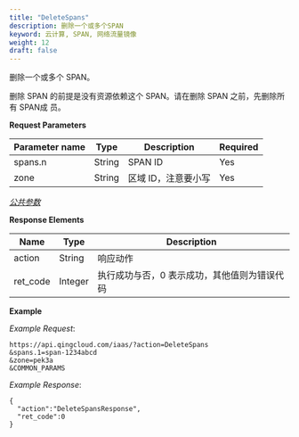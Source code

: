 ```yaml
---
title: "DeleteSpans"
description: 删除一个或多个SPAN
keyword: 云计算, SPAN, 网络流量镜像
weight: 12
draft: false
---
```


删除一个或多个 SPAN。

删除 SPAN 的前提是没有资源依赖这个 SPAN。请在删除 SPAN 之前，先删除所有 SPAN成 员。

**Request Parameters**

| Parameter name | Type | Description | Required |
| --- | --- | --- | --- |
| spans.n | String | SPAN ID | Yes |
| zone | String | 区域 ID，注意要小写 | Yes |

[_公共参数_](../../get_api/parameters/)

**Response Elements**

| Name | Type | Description |
| --- | --- | --- |
| action | String | 响应动作 |
| ret_code | Integer | 执行成功与否，0 表示成功，其他值则为错误代码 |

**Example**

_Example Request_:

```
https://api.qingcloud.com/iaas/?action=DeleteSpans
&spans.1=span-1234abcd
&zone=pek3a
&COMMON_PARAMS
```

_Example Response_:

```
{
  "action":"DeleteSpansResponse",
  "ret_code":0
}
```

